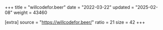 +++
title = "willcodefor.beer"
date = "2022-03-22"
updated = "2025-02-08"
weight = 43460

[extra]
source = "https://willcodefor.beer/"
ratio = 21
size = 42
+++
